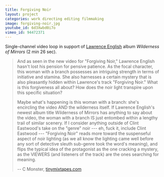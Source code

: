 ```yaml
---
title: Forgiving Noir
layout: project
categories: work directing editing filmmaking
image: forgiving-noir.jpg
youtube_id: 6d3Xwbd0i7o
vimeo_id: 94472371
---
```


Single-channel video loop in support of
[Lawrence English][lpe] album _Wilderness of Mirrors_
(2 min 26 sec).

> And as seen in the new video for "Forgiving Noir," Lawrence English hasn't
> lost his pension for pensive patience. As the focal character, this woman
> with a branch possesses an intriguing strength in terms of initiative and
> stamina.  She also harnesses a certain mystery that is also pleasantly hidden
> within Lawrence's track "Forgiving Noir." What is this forgiveness all about?
> How does the noir light transpire upon this specific situation?
>
> Maybe what's happening is this woman with a branch: she's encircling the
> video AND the wilderness itself. If Lawrence English's newest album title
> Wilderness of Mirrors has anything to say about the video, the woman with a
> branch IS just entombed within a lengthy trail of similar scenery. If I
> consider anything outside of Clint Eastwood's take on the "genre" noir ---
> eh, fuck it, include Clint Eastwood --- "Forgiving Noir" reads more toward
> the suspenseful aspect of noir lighting (as we all know the lighting came
> well before any sort of detective sleuth sub-genre took the word's meaning),
> and flips the typical idea of the protagonist as the one cracking a mystery,
> as the VIEWERS (and listeners of the track) are the ones searching for
> meaning.
>
> -- C Monster, [tinymixtapes.com][tmt]

[tmt]: http://www.tinymixtapes.com/chocolate-grinder/premiere-lawrence-english-forgiving-noir
[lpe]: http://www.lawrenceenglish.com
